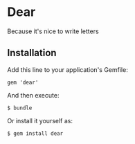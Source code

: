 # Dear

Because it's nice to write letters

## Installation

Add this line to your application's Gemfile:

    gem 'dear'

And then execute:

    $ bundle

Or install it yourself as:

    $ gem install dear

